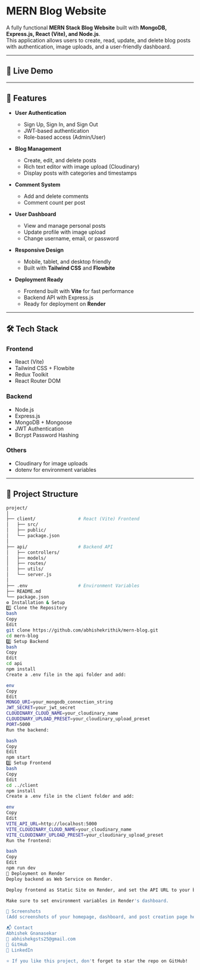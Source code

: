 # MERN Blog Website

A fully functional **MERN Stack Blog Website** built with **MongoDB, Express.js, React (Vite), and Node.js**.  
This application allows users to create, read, update, and delete blog posts with authentication, image uploads, and a user-friendly dashboard.

---

## 🚀 Live Demo

---

## 📌 Features

- **User Authentication**

  - Sign Up, Sign In, and Sign Out
  - JWT-based authentication
  - Role-based access (Admin/User)

- **Blog Management**

  - Create, edit, and delete posts
  - Rich text editor with image upload (Cloudinary)
  - Display posts with categories and timestamps

- **Comment System**

  - Add and delete comments
  - Comment count per post

- **User Dashboard**

  - View and manage personal posts
  - Update profile with image upload
  - Change username, email, or password

- **Responsive Design**

  - Mobile, tablet, and desktop friendly
  - Built with **Tailwind CSS** and **Flowbite**

- **Deployment Ready**
  - Frontend built with **Vite** for fast performance
  - Backend API with Express.js
  - Ready for deployment on **Render**

---

## 🛠 Tech Stack

### **Frontend**

- React (Vite)
- Tailwind CSS + Flowbite
- Redux Toolkit
- React Router DOM

### **Backend**

- Node.js
- Express.js
- MongoDB + Mongoose
- JWT Authentication
- Bcrypt Password Hashing

### **Others**

- Cloudinary for image uploads
- dotenv for environment variables

---

## 📂 Project Structure

```bash
project/
│
├── client/                # React (Vite) Frontend
│   ├── src/
│   ├── public/
│   └── package.json
│
├── api/                   # Backend API
│   ├── controllers/
│   ├── models/
│   ├── routes/
│   ├── utils/
│   └── server.js
│
├── .env                   # Environment Variables
├── README.md
└── package.json
⚙️ Installation & Setup
1️⃣ Clone the Repository
bash
Copy
Edit
git clone https://github.com/abhishekrithik/mern-blog.git
cd mern-blog
2️⃣ Setup Backend
bash
Copy
Edit
cd api
npm install
Create a .env file in the api folder and add:

env
Copy
Edit
MONGO_URI=your_mongodb_connection_string
JWT_SECRET=your_jwt_secret
CLOUDINARY_CLOUD_NAME=your_cloudinary_name
CLOUDINARY_UPLOAD_PRESET=your_cloudinary_upload_preset
PORT=5000
Run the backend:

bash
Copy
Edit
npm start
3️⃣ Setup Frontend
bash
Copy
Edit
cd ../client
npm install
Create a .env file in the client folder and add:

env
Copy
Edit
VITE_API_URL=http://localhost:5000
VITE_CLOUDINARY_CLOUD_NAME=your_cloudinary_name
VITE_CLOUDINARY_UPLOAD_PRESET=your_cloudinary_upload_preset
Run the frontend:

bash
Copy
Edit
npm run dev
🚀 Deployment on Render
Deploy backend as Web Service on Render.

Deploy frontend as Static Site on Render, and set the API URL to your backend Render URL.

Make sure to set environment variables in Render's dashboard.

📸 Screenshots
(Add screenshots of your homepage, dashboard, and post creation page here)

📬 Contact
Abhishek Gnanasekar
📧 abhishekgsts25@gmail.com
🔗 GitHub
🔗 LinkedIn

⭐ If you like this project, don't forget to star the repo on GitHub!
```
